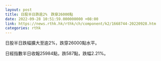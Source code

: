 ```yaml
---
layout: post
title: 日股半日跌逾2%　跌穿26000點
date: 2022-09-28 10:51:59.000000000 +08:00
link: https://news.rthk.hk/rthk/ch/component/k2/1668744-20220928.htm
categories: rthk
---
```


日股半日跌幅擴大至逾2%，跌穿26000點水平。

日經指數半日收報25984點，跌587點，跌幅2.21%。
